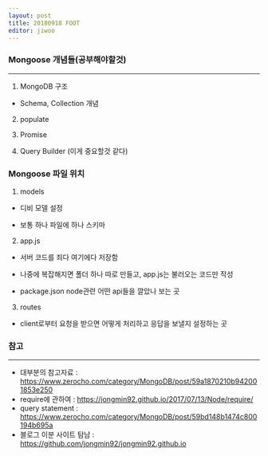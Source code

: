 ```yaml
---
layout: post
title: 20180918 FOOT
editor: jiwoo
---
```


### Mongoose 개념들(공부해야할것)
***

1. MongoDB 구조

* Schema, Collection 개념

2. populate

3. Promise

4. Query Builder (이게 중요할것 같다)

### Mongoose 파일 위치

1. models

* 디비 모델 설정

* 보통 하나 파일에 하나 스키마

2. app.js

* 서버 코드를 죄다 여기에다 저장함

* 나중에 복잡해지면 폴더 하나 따로 만들고, app.js는 불러오는 코드만 작성

* package.json node관련 어떤 api들을 깔았나 보는 곳

3. routes

* client로부터 요청을 받으면 어떻게 처리하고 응답을 보낼지 설정하는 곳

### 참고
***
* 대부분의 참고자료 : <https://www.zerocho.com/category/MongoDB/post/59a1870210b942001853e250>
* require에 관하여 : <https://jongmin92.github.io/2017/07/13/Node/require/>
* query statement : <https://www.zerocho.com/category/MongoDB/post/59bd148b1474c800194b695a>
* 블로그 이분 사이트 탐남 : https://github.com/jongmin92/jongmin92.github.io
